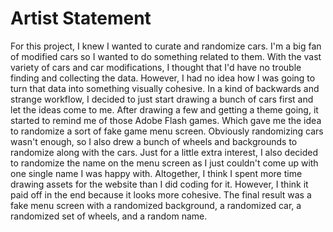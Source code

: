 # Artist Statement
For this project, I knew I wanted to curate and randomize cars. I'm a big fan of modified cars so I wanted to do something related to them. With the vast variety of cars and car modifications, I thought that I'd have no trouble finding and collecting the data. However, I had no idea how I was going to turn that data into something visually cohesive. In a kind of backwards and strange workflow, I decided to just start drawing a bunch of cars first and let the ideas come to me. After drawing a few and getting a theme going, it started to remind me of those Adobe Flash games. Which gave me the idea to randomize a sort of fake game menu screen. Obviously randomizing cars wasn't enough, so I also drew a bunch of wheels and backgrounds to randomize along with the cars. Just for a little extra interest, I also decided to randomize the name on the menu screen as I just couldn't come up with one single name I was happy with. Altogether, I think I spent more time drawing assets for the website than I did coding for it. However, I think it paid off in the end because it looks more cohesive. The final result was a fake menu screen with a randomized background, a randomized car, a randomized set of wheels, and a random name. 
